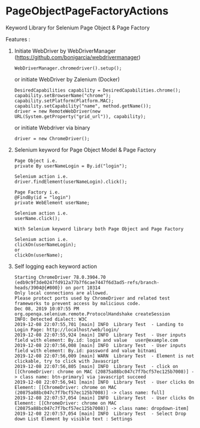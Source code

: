 # PageObjectPageFactoryActions
Keyword Library for Selenium Page Object &amp; Page Factory

Features :
1. Initiate WebDriver by WebDriverManager (https://github.com/bonigarcia/webdrivermanager)
   ```
   WebDriverManager.chromedriver().setup(); 
   ```
   or initiate WebDriver by Zalenium (Docker)
   ```
   DesiredCapabilities capability = DesiredCapabilities.chrome();
   capability.setBrowserName("chrome");
   capability.setPlatform(Platform.MAC);
   capability.setCapability("name", method.getName());
   driver = new RemoteWebDriver(new URL(System.getProperty("grid_url")), capability);
   ```
   or initiate Webdriver via binary
   ```
   driver = new ChromeDriver();
   ```
   
   
2. Selenium keyword for Page Object Model & Page Factory
   
   ```
   Page Object i.e. 
   private By userNameLogin = By.id("login");
   
   Selenium action i.e.
   driver.findElement(userNameLogin).click();
   
   ```
   
   ```
   Page Factory i.e. 
   @FindBy(id = "login")
   private WebElement userName;
   
   Selenium action i.e.
   userName.click();
   
   ```
   
   ```
   With Selenium keyword library both Page Object and Page Factory
   
   Selenium action i.e.
   clickOn(userNameLogin);
   or
   clickOn(userName);
   
   ```

3. Self logging each keyword action
   ```
   Starting ChromeDriver 78.0.3904.70 (edb9c9f3de0247fd912a77b7f6cae7447f6d3ad5-refs/branch-heads/3904@{#800}) on port 10314
   Only local connections are allowed.
   Please protect ports used by ChromeDriver and related test frameworks to prevent access by malicious code.
   Dec 08, 2019 10:07:55 PM org.openqa.selenium.remote.ProtocolHandshake createSession
   INFO: Detected dialect: W3C
   2019-12-08 22:07:55,701 [main] INFO  Library Test  - Landing to Login Page: http://localhost/web/login/
   2019-12-08 22:07:55,924 [main] INFO  Library Test  - User inputs field with element: By.id: login and value   user@example.com
   2019-12-08 22:07:56,008 [main] INFO  Library Test  - User inputs field with element: By.id: password and value bitnami
   2019-12-08 22:07:56,009 [main] WARN  Library Test  - Element is not clickable, try to click with Javascript
   2019-12-08 22:07:56,805 [main] INFO  Library Test  - click on [[ChromeDriver: chrome on MAC (20875a88bc047c7f7bcf57ec125b7008)] -> class name: btn-primary] via javascript succeed
   2019-12-08 22:07:56,941 [main] INFO  Library Test  - User clicks On Element: [[ChromeDriver: chrome on MAC (20875a88bc047c7f7bcf57ec125b7008)] -> class name: full]
   2019-12-08 22:07:57,054 [main] INFO  Library Test  - User clicks On Element: [[ChromeDriver: chrome on MAC (20875a88bc047c7f7bcf57ec125b7008)] -> class name: dropdown-item]
   2019-12-08 22:07:57,054 [main] INFO  Library Test  - Select Drop down List Element by visible text : Settings

   ```

